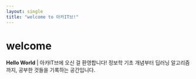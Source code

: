 ```yaml
---
layout: single
title: "welcome to 아카IT브!"
---
```


# welcome
**Hello World** 
|
아카IT브에 오신 걸 환영합니다!
정보학 기초 개념부터 딥러닝 알고리즘까지, 공부한 것들을 기록하는 공간입니다. 

